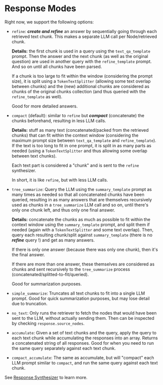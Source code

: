 # Response Modes

Right now, we support the following options:

- `refine`: ***create and refine*** an answer by sequentially going through each retrieved text chunk.
    This makes a separate LLM call per Node/retrieved chunk.

    **Details:** the first chunk is used in a query using the
    `text_qa_template` prompt. Then the answer and the next chunk (as well as the original question) are used
    in another query with the `refine_template` prompt. And so on until all chunks have been parsed.

    If a chunk is too large to fit within the window (considering the prompt size), it is split using a `TokenTextSplitter`
    (allowing some text overlap between chunks) and the (new) additional chunks are considered as chunks
    of the original chunks collection (and thus queried with the `refine_template` as well).

    Good for more detailed answers.
- `compact` (default): similar to `refine` but ***compact*** (concatenate) the chunks beforehand, resulting in less LLM calls.

    **Details:** stuff as many text (concatenated/packed from the retrieved chunks) that can fit within the context window
    (considering the maximum prompt size between `text_qa_template` and `refine_template`).
    If the text is too long to fit in one prompt, it is split in as many parts as needed
    (using a `TokenTextSplitter` and thus allowing some overlap between text chunks).

    Each text part is considered a "chunk" and is sent to the `refine` synthesizer.

    In short, it is like `refine`, but with less LLM calls.
- `tree_summarize`: Query the LLM using the `summary_template` prompt as many times as needed so that all concatenated chunks
   have been queried, resulting in as many answers that are themselves recursively used as chunks in a `tree_summarize` LLM call
   and so on, until there's only one chunk left, and thus only one final answer.

   **Details:** concatenate the chunks as much as possible to fit within the context window using the `summary_template` prompt,
   and split them if needed (again with a `TokenTextSplitter` and some text overlap). Then, query each resulting chunk/split against
   `summary_template` (there is no ***refine*** query !) and get as many answers.

   If there is only one answer (because there was only one chunk), then it's the final answer.

   If there are more than one answer, these themselves are considered as chunks and sent recursively
   to the `tree_summarize` process (concatenated/splitted-to-fit/queried).

   Good for summarization purposes.
- `simple_summarize`: Truncates all text chunks to fit into a single LLM prompt. Good for quick
    summarization purposes, but may lose detail due to truncation.
- `no_text`: Only runs the retriever to fetch the nodes that would have been sent to the LLM,
    without actually sending them. Then can be inspected by checking `response.source_nodes`.
- `accumulate`: Given a set of text chunks and the query, apply the query to each text
    chunk while accumulating the responses into an array. Returns a concatenated string of all
    responses. Good for when you need to run the same query separately against each text
    chunk.
- `compact_accumulate`: The same as accumulate, but will "compact" each LLM prompt similar to
    `compact`, and run the same query against each text chunk.

See [Response Synthesizer](/core_modules/query_modules/response_synthesizers/root.md) to learn more.
